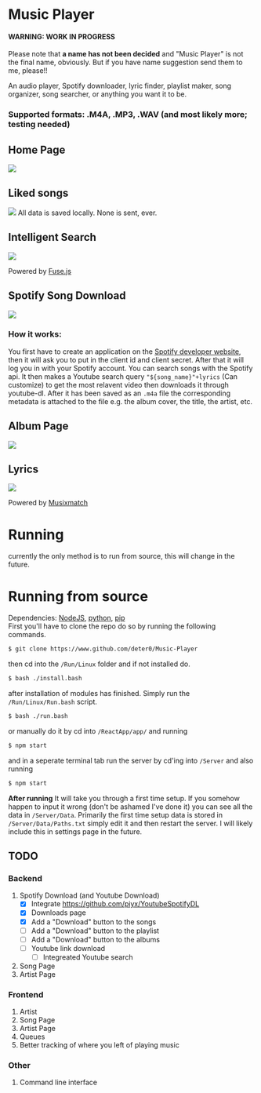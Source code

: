 # Music Player<br/>
#### WARNING: WORK IN PROGRESS<br/>
Please note that **a name has not been decided** and "Music Player" is not the final name, obviously. But if you have name suggestion send them to me, please!!<br/>

An audio player, Spotify downloader, lyric finder, playlist maker, song organizer, song searcher, or anything you want it to be.

### Supported formats: .M4A, .MP3, .WAV (and most likely more; testing needed)

## Home Page
<img src="https://cdn.discordapp.com/attachments/911132045294571532/911459926008807494/unknown.png"/>

## Liked songs
<img src="https://cdn.discordapp.com/attachments/911132045294571532/911459926256267284/unknown.png"/>
All data is saved locally. None is sent, ever.

## Intelligent Search
<img src="https://cdn.discordapp.com/attachments/911132045294571532/911461438181224468/unknown.png"/>

Powered by [Fuse.js](https://fusejs.io/)

## Spotify Song Download
<img src="https://cdn.discordapp.com/attachments/911132045294571532/911459926499557376/unknown.png"/>

### How it works:
You first have to create an application on the [Spotify developer website](https://developers.spotify.com/dashboard), then it will ask you to put in the client id and client secret. After that it will log you in with your Spotify account. You can search songs with the Spotify api. It then makes a Youtube search query `"${song_name}"+lyrics` (Can customize) to get the most relavent video then downloads it through youtube-dl. After it has been saved as an `.m4a` file the corresponding metadata is attached to the file e.g. the album cover, the title, the artist, etc.

## Album Page
<img src="https://cdn.discordapp.com/attachments/911132045294571532/911460065351966771/unknown.png"/>

## Lyrics
<img src="https://cdn.discordapp.com/attachments/911132045294571532/911461924795977748/unknown.png"/>

Powered by [Musixmatch](https://musixmatch.com)

# Running
currently the only method is to run from source, this will change in the future.

# Running from source
Dependencies: [NodeJS](https://nodejs.org/en/), [python](https://www.python.org), [pip](https://packaging.python.org/tutorials/installing-packages/)<br/>
First you'll have to clone the repo do so by running the following commands.
```bash
$ git clone https://www.github.com/deter0/Music-Player
```
then cd into the `/Run/Linux` folder and if not installed do.
```bash
$ bash ./install.bash
```
after installation of modules has finished. Simply run the `/Run/Linux/Run.bash` script.
```bash
$ bash ./run.bash
```
or manually do it by cd into `/ReactApp/app/` and running
```bash
$ npm start
```
and in a seperate terminal tab run the server by cd'ing into `/Server` and also running
```bash
$ npm start
```

**After running** It will take you through a first time setup. If you somehow happen to input it wrong (don't be ashamed I've done it) you can see all the data in `/Server/Data`. Primarily the first time setup data is stored in `/Server/Data/Paths.txt` simply edit it and then restart the server. I will likely include this in settings page in the future.

## TODO<br/>
### Backend<br/>
1. Spotify Download (and Youtube Download)<br/>
	- [x] Integrate https://github.com/piyx/YoutubeSpotifyDL
	- [x] Downloads page
	- [x] Add a "Download" button to the songs
	- [ ] Add a "Download" button to the playlist
	- [ ] Add a "Download" button to the albums
	- [ ] Youtube link download
		- [ ] Integreated Youtube search
2. Song Page<br/>
3. Artist Page<br/>
### Frontend<br/>
1. Artist<br/>
2. Song Page<br/>
3. Artist Page<br/>
4. Queues
5. Better tracking of where you left of playing music
### Other<br/>
1. Command line interface<br/>
